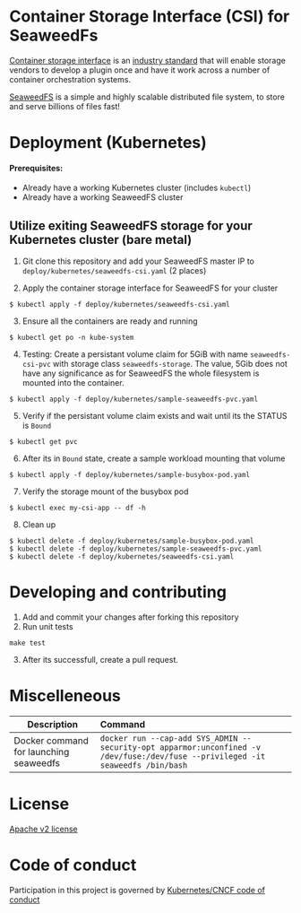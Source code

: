 # Container Storage Interface (CSI) for SeaweedFs
[Container storage interface](https://kubernetes-csi.github.io/docs/) is an [industry standard](https://github.com/container-storage-interface/spec/blob/master/spec.md) that will enable storage vendors to develop a plugin once and have it work across a number of container orchestration systems.

[SeaweedFS](https://github.com/chrislusf/seaweedfs) is a simple and highly scalable distributed file system, to store and serve billions of files fast!

# Deployment (Kubernetes)
#### Prerequisites:
* Already have a working Kubernetes cluster (includes `kubectl`)
* Already have a working SeaweedFS cluster

## Utilize exiting SeaweedFS storage for your Kubernetes cluster (bare metal)

1. Git clone this repository and add your SeaweedFS master IP to `deploy/kubernetes/seaweedfs-csi.yaml` (2 places)

2. Apply the container storage interface for SeaweedFS for your cluster
```
$ kubectl apply -f deploy/kubernetes/seaweedfs-csi.yaml
```
3. Ensure all the containers are ready and running
```
$ kubectl get po -n kube-system
```
4. Testing: Create a persistant volume claim for 5GiB with name `seaweedfs-csi-pvc` with storage class `seaweedfs-storage`. The value, 5Gib does not have any significance as for SeaweedFS the whole filesystem is mounted into the container.
```
$ kubectl apply -f deploy/kubernetes/sample-seaweedfs-pvc.yaml
```
5. Verify if the persistant volume claim exists and wait until its the STATUS is `Bound`
```
$ kubectl get pvc
```
6. After its in `Bound` state, create a sample workload mounting that volume
```
$ kubectl apply -f deploy/kubernetes/sample-busybox-pod.yaml
```
7. Verify the storage mount of the busybox pod
```
$ kubectl exec my-csi-app -- df -h
```
8. Clean up 
```
$ kubectl delete -f deploy/kubernetes/sample-busybox-pod.yaml
$ kubectl delete -f deploy/kubernetes/sample-seaweedfs-pvc.yaml
$ kubectl delete -f deploy/kubernetes/seaweedfs-csi.yaml
```

# Developing and contributing

1. Add and commit your changes after forking this repository
2. Run unit tests
```
make test
```
3. After its successfull, create a pull request.


# Miscelleneous
| Description                        | Command       |
| -------------                      |:------------- |
|Docker command for launching seaweedfs|`docker run --cap-add SYS_ADMIN --security-opt apparmor:unconfined -v /dev/fuse:/dev/fuse --privileged -it seaweedfs /bin/bash`

# License
[Apache v2 license](https://www.apache.org/licenses/LICENSE-2.0)

# Code of conduct
Participation in this project is governed by [Kubernetes/CNCF code of conduct](https://github.com/kubernetes/community/blob/master/code-of-conduct.md)